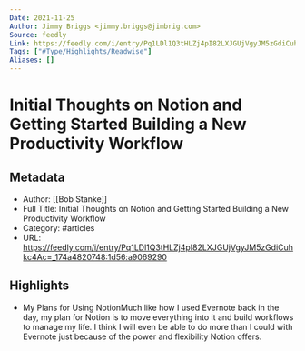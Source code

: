 ```yaml
---
Date: 2021-11-25
Author: Jimmy Briggs <jimmy.briggs@jimbrig.com>
Source: feedly
Link: https://feedly.com/i/entry/Pq1LDl1Q3tHLZj4pI82LXJGUjVgyJM5zGdiCuhkc4Ac=_174a4820748:1d56:a9069290
Tags: ["#Type/Highlights/Readwise"]
Aliases: []
---
```

# Initial Thoughts on Notion and Getting Started Building a New Productivity Workflow

## Metadata
- Author: [[Bob Stanke]]
- Full Title: Initial Thoughts on Notion and Getting Started Building a New Productivity Workflow
- Category: #articles
- URL: https://feedly.com/i/entry/Pq1LDl1Q3tHLZj4pI82LXJGUjVgyJM5zGdiCuhkc4Ac=_174a4820748:1d56:a9069290

## Highlights
- My Plans for Using NotionMuch like how I used Evernote back in the day, my plan for Notion is to move everything into it and build workflows to manage my life. I think I will even be able to do more than I could with Evernote just because of the power and flexibility Notion offers.
